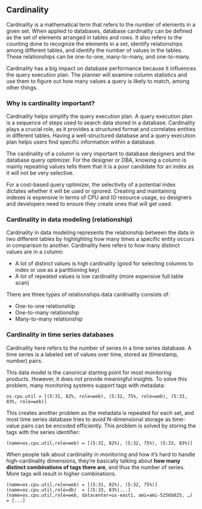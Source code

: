 ## Cardinality

Cardinality is a mathematical term that refers to the number of elements in a given set. When applied to databases, database cardinality can be defined as the set of elements arranged in tables and rows. It also refers to the counting done to recognize the elements in a set, identify relationships among different tables, and identify the number of values in the tables. These relationships can be one-to-one, many-to-many, and one-to-many.

Cardinality has a big impact on database performance because it influences the query execution plan. The planner will examine column statistics and use them to figure out how many values a query is likely to match, among other things.

### Why is cardinality important?

Cardinality helps simplify the query execution plan. A query execution plan is a sequence of steps used to search data stored in a database. Cardinality plays a crucial role, as it provides a structured format and correlates entities in different tables. Having a well-structured database and a query execution plan helps users find specific information within a database.

The cardinality of a column is very important to database designers and the database query optimizer. For the designer or DBA, knowing a column is mainly repeating values tells them that it is a poor candidate for an index as it will not be very selective.

For a cost-based query optimizer, the selectivity of a potential index dictates whether it will be used or ignored. Creating and maintaining indexes is expensive in terms of CPU and IO resource usage, so designers and developers need to ensure they create ones that will get used.

### Cardinality in data modeling (relationship)

Cardinality in data modeling represents the relationship between the data in two different tables by highlighting how many times a specific entity occurs in comparison to another. Cardinality here refers to how many distinct values are in a column:

- A lot of distinct values is high cardinality (good for selecting columns to index or use as a partitioning key)
- A lot of repeated values is low cardinality (more expensive full table scan)

There are three types of relationships data cardinality consists of:

- One-to-one relationship
- One-to-many relationship
- Many-to-many relationship

### Cardinality in time series databases

Cardinality here refers to the number of series in a time series database. A time series is a labeled set of values over time, stored as (timestamp, number) pairs.

This data model is the canonical starting point for most monitoring products. However, it does not provide meaningful insights. To solve this problem, many monitoring systems support tags with metadata:

```
os.cpu.util = [(5:31, 82%, role=web), (5:32, 75%, role=web), (5:33, 83%, role=web)]
```

This creates another problem as the metadata is repeated for each set, and most time series database tries to avoid N-dimensional storage as time-value pairs can be encoded efficiently. This problem is solved by storing the tags with the series identifier:

```
(name=os.cpu.util,role=web) = [(5:31, 82%), (5:32, 75%), (5:33, 83%)]
```

When people talk about cardinality in monitoring and how it’s hard to handle high-cardinality dimensions, they’re basically talking about **how many distinct combinations of tags there are**, and thus the number of series. More tags will result in higher combinations.

```
(name=os.cpu.util,role=web) = [(5:31, 82%), (5:32, 75%)]
(name=os.cpu.util,role=db)  = [(5:33, 83%)...]
(name=os.cpu.util,role=web, datacenter=us-east1, ami=ami-5256b825, …) = [...]
```
